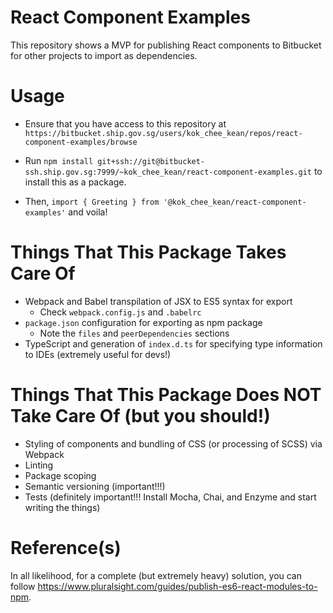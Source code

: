 # React Component Examples

This repository shows a MVP for publishing React components to Bitbucket for other projects to import as dependencies.

# Usage

- Ensure that you have access to this repository at `https://bitbucket.ship.gov.sg/users/kok_chee_kean/repos/react-component-examples/browse`

- Run `npm install git+ssh://git@bitbucket-ssh.ship.gov.sg:7999/~kok_chee_kean/react-component-examples.git` to install this as a package.

- Then, `import { Greeting } from '@kok_chee_kean/react-component-examples'` and voila!

# Things That This Package Takes Care Of

- Webpack and Babel transpilation of JSX to ES5 syntax for export
  - Check `webpack.config.js` and `.babelrc`
- `package.json` configuration for exporting as npm package
  - Note the `files` and `peerDependencies` sections
- TypeScript and generation of `index.d.ts` for specifying type information to IDEs (extremely useful for devs!)

# Things That This Package Does NOT Take Care Of (but you should!)

- Styling of components and bundling of CSS (or processing of SCSS) via Webpack
- Linting
- Package scoping
- Semantic versioning (important!!!)
- Tests (definitely important!!! Install Mocha, Chai, and Enzyme and start writing the things)

# Reference(s)

In all likelihood, for a complete (but extremely heavy) solution, you can follow https://www.pluralsight.com/guides/publish-es6-react-modules-to-npm.